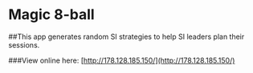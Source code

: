 # Magic 8-ball
##This app generates random SI strategies to help SI leaders plan their sessions.

###View online here: [http://178.128.185.150/](http://178.128.185.150/)

